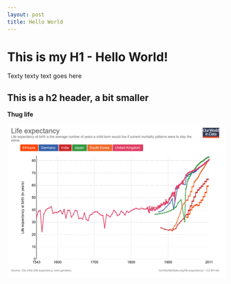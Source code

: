 ```yaml
---
layout: post
title: Hello World
---
```


# This is my H1 - Hello World!

Texty texty text goes here

## This is a h2 header, a bit smaller

**Thug life**

![](/images/life-expectancy.png)
